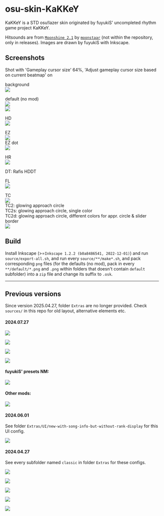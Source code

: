 # osu-skin-KaKKeY
KaKKeY is a STD osu!lazer skin originated by fuyukiS' uncompleted rhythm game project KaKKeY.

Hitsounds are from [`Moonshine 2.1`](https://osu.ppy.sh/community/forums/topics/1610388?n=1) by [`moonstaar`](https://osu.ppy.sh/users/27339355) (not within the repository, only in releases). Images are drawn by fuyukiS with Inkscape.

## Screenshots
Shot with 'Gameplay cursor size' 64%, 'Adjust gameplay cursor size based on current beatmap' on

background\
![](screenshot/2025.04.27-1.png)

default (no mod)\
![](screenshot/2025.04.27-2.png)\
![](screenshot/2025.04.27-3.png)

HD\
![](screenshot/2025.04.27-4.png)

EZ\
![](screenshot/2025.04.27-5.png)\
EZ dot\
![](screenshot/2025.04.27-6.png)

HR\
![](screenshot/2025.04.27-7.png)

DT: Rafis HDDT

FL\
![](screenshot/2025.04.27-8.png)

TC\
![](screenshot/2025.04.27-9.png)\
TC2: glowing approach circle\
TC2s: glowing approach circle, single color\
TC2d: glowing approach circle, different colors for appr. circle & slider border\
![](screenshot/2025.04.27-10.png)


## Build
Install Inkscape (>=`Inkscape 1.2.2 (b0a8486541, 2022-12-01)`) and run `source/export-all.sh`, and run every `source/**/make*.sh`, and pack corresponding `png` files (for the defaults (no mod), pack in every `**/default/*.png` and `.png` within folders that doesn't contain `default` subfolder) into a `zip` file and change its suffix to `.osk`.

------

## Previous versions

Since version 2025.04.27, folder `Extras` are no longer provided. Check `sources/` in this repo for old layout, alternative elements etc.

#### 2024.07.27

![](screenshot/6.png)

![](screenshot/7.png)

![](screenshot/8.png)

![](screenshot/10.png)

#### fuyukiS' presets NM:

![](screenshot/fuyukiSpreset-2024.07.27-NM-0.png)

#### Other mods:

![](screenshot/fuyukiSpreset-2024.07.27-compilation.png)

#### 2024.06.01
See folder `Extras/UI/new-with-song-info-but-without-rank-display` for this UI config.

![](screenshot/5.png)


#### 2024.04.27
See every subfolder named `classic` in folder `Extras` for these configs.

![](screenshot/0.png)

![](screenshot/1.png)

![](screenshot/2.png)

![](screenshot/3.png)

![](screenshot/4.png)
